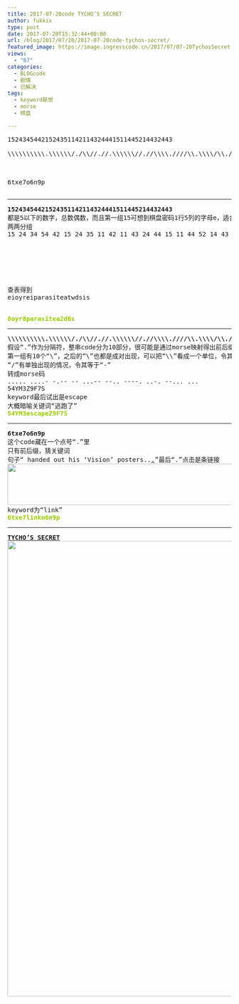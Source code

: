 ```yaml
---
title: 2017-07-20code TYCHO’S SECRET
author: fukkix
type: post
date: 2017-07-20T15:32:44+00:00
url: /blog/2017/07/20/2017-07-20code-tychos-secret/
featured_image: https://image.ingresscode.cn/2017/07/07-20TychosSecret.jpg?x-oss-process=image/resize,m_fill,w_700,h_220
views:
  - "67"
categories:
  - BLOGcode
  - 剧情
  - 已解决
tags:
  - keyword联想
  - morse
  - 棋盘

---
```

<pre>15243454421524351142114324441511445214432443

<!--StartFragment -->\\\\\\\\\\.\\\\\\/./\\//.//.\\\\\\//.//\\\\.////\\.\\\\/\\.//\\\\\\.\\\\\\



<!--StartFragment -->6txe7o6n9p

<!--more--></pre>

* * *

<pre><strong>15243454421524351142114324441511445214432443
</strong>都是5以下的数字，总数偶数，而且第一组15可想到棋盘密码1行5列的字母e，适合作为数字开头的选项
两两分组
15 24 34 54 42 15 24 35 11 42 11 43 24 44 15 11 44 52 14 43 24 43



<table border="0" cellpading="0" cellspacing="0"   >
  
  	
  
</table>

查表得到
eioyreiparasiteatwdsis


<span style="color: #99cc00;"><strong>8oyr8parasitea2d6s</strong></span></pre>

* * *

<pre><strong>\\\\\\\\\\.\\\\\\/./\\//.//.\\\\\\//.//\\\\.////\\.\\\\/\\.//\\\\\\.\\\\\\
</strong>假设“.”作为分隔符，整串code分为10部分，很可能是通过morse映射得出前后缀，猜关键词的套路。
第一组有10个“\”，之后的“\”也都是成对出现，可以把“\\”看成一个单位，令其等于“.”
“/”有单独出现的情况，令其等于“-”
转成morse码
..... ....- -.-- -- ...-- --.. ----. ..-. --... ...
54YM3Z9F7S
keyword最后试出是escape
大概暗喻关键词“逃跑了”<strong>
<span style="color: #99cc00;">54YM3escapeZ9F7S</span></strong></pre>

* * *

<pre><strong>6txe7o6n9p
</strong>这个code藏在一个点号“.”里
只有前后缀，猜关键词
句子“ handed out his ‘Vision’ posters..<span style="color: #33cccc;"><a href="http://investigate.ingress.com/2017/07/20/tychos-secret/6txe7o6n9p">.</a></span>”最后“.”点击是条链接<strong>
<a href="https://image.ingresscode.cn/2017/07/20170720232632.png"><img class="alignnone size-full wp-image-582" src="https://image.ingresscode.cn/2017/07/20170720232632.png" alt="" width="574" height="93" srcset="https://image.ingresscode.cn/2017/07/20170720232632.png 574w, https://image.ingresscode.cn/2017/07/20170720232632.png?x-oss-process=image/resize,m_fill,w_300,h_49 300w" sizes="(max-width: 574px) 100vw, 574px" /></a>
</strong>keyword为“link”
<span style="color: #99cc00;"><strong>6txe7linko6n9p</strong></span></pre>

* * *

<pre><span style="color: #99cc00;"><strong><a href="http://investigate.ingress.com/2017/07/20/tychos-secret/">TYCHO’S SECRET</a><a href="https://image.ingresscode.cn/2017/07/07-20TychosSecret2.jpg">
<img class="alignnone size-large wp-image-584" src="https://image.ingresscode.cn/2017/07/07-20TychosSecret2.jpg?x-oss-process=image/resize,m_fill,w_1024,h_1024" alt="" width="1024" height="1024" srcset="https://image.ingresscode.cn/2017/07/07-20TychosSecret2.jpg 1400w, https://image.ingresscode.cn/2017/07/07-20TychosSecret2.jpg?x-oss-process=image/resize,m_fill,w_150,h_150 150w, https://image.ingresscode.cn/2017/07/07-20TychosSecret2.jpg?x-oss-process=image/resize,m_fill,w_300,h_300 300w, https://image.ingresscode.cn/2017/07/07-20TychosSecret2.jpg?x-oss-process=image/resize,m_fill,w_768,h_768 768w, https://image.ingresscode.cn/2017/07/07-20TychosSecret2.jpg?x-oss-process=image/resize,m_fill,w_1024,h_1024 1024w" sizes="(max-width: 1024px) 100vw, 1024px" /></a></strong></span>

</pre>